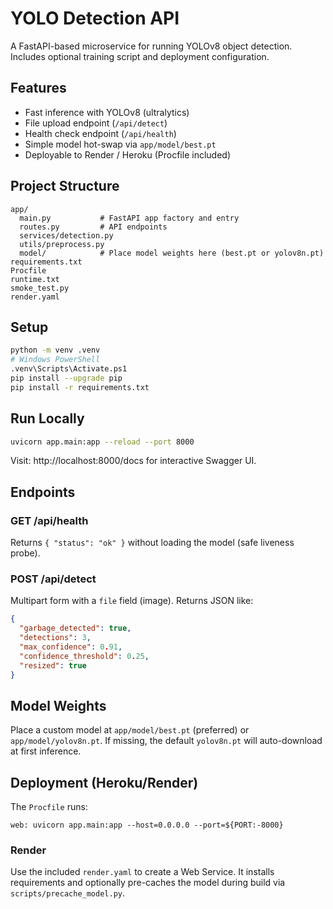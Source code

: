 # YOLO Detection API

A FastAPI-based microservice for running YOLOv8 object detection. Includes optional training script and deployment configuration.

## Features
- Fast inference with YOLOv8 (ultralytics)
- File upload endpoint (`/api/detect`)
- Health check endpoint (`/api/health`)
- Simple model hot-swap via `app/model/best.pt`
- Deployable to Render / Heroku (Procfile included)

## Project Structure
```
app/
  main.py           # FastAPI app factory and entry
  routes.py         # API endpoints
  services/detection.py
  utils/preprocess.py
  model/            # Place model weights here (best.pt or yolov8n.pt)
requirements.txt
Procfile
runtime.txt
smoke_test.py
render.yaml
```

## Setup
```bash
python -m venv .venv
# Windows PowerShell
.venv\Scripts\Activate.ps1
pip install --upgrade pip
pip install -r requirements.txt
```

## Run Locally
```bash
uvicorn app.main:app --reload --port 8000
```
Visit: http://localhost:8000/docs for interactive Swagger UI.

## Endpoints
### GET /api/health
Returns `{ "status": "ok" }` without loading the model (safe liveness probe).

### POST /api/detect
Multipart form with a `file` field (image). Returns JSON like:
```json
{
  "garbage_detected": true,
  "detections": 3,
  "max_confidence": 0.91,
  "confidence_threshold": 0.25,
  "resized": true
}
```

## Model Weights
Place a custom model at `app/model/best.pt` (preferred) or `app/model/yolov8n.pt`. If missing, the default `yolov8n.pt` will auto-download at first inference.


## Deployment (Heroku/Render)
The `Procfile` runs:
```
web: uvicorn app.main:app --host=0.0.0.0 --port=${PORT:-8000}
```

### Render
Use the included `render.yaml` to create a Web Service. It installs requirements and optionally pre-caches the model during build via `scripts/precache_model.py`.

